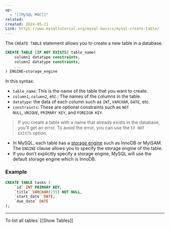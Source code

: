 ```yaml
---
up:
  - "[[MySQL MOC]]"
related: 
created: 2024-05-21
Link: https://www.mysqltutorial.org/mysql-basics/mysql-create-table/
---
```

The `CREATE TABLE` statement allows you to create a new table in a database.

```sql
CREATE TABLE [IF NOT EXISTS] table_name(
	column1 datatype constraints,
	column2 datatype constraints,
	...
) ENGINE=storage_engine
```

In this syntax:

- `table_name`: This is the name of the table that you want to create.
- `column1`, `column2`, etc.: The names of the columns in the table.
- `datatype`: the data of each column such as `INT`, `VARCHAR`, `DATE`, etc.
- `constraints`: These are optional constraints such as `NOT NULL`, `UNIQUE`, `PRIMARY KEY`, and `FOREIGN KEY`.

> If you create a table with a name that already exists in the database, you’ll get an error. To avoid the error, you can use the `IF NOT EXISTS` option.

- In MySQL, each table has a [storage engine](https://www.mysqltutorial.org/mysql-administration/mysql-storage-engines/) such as InnoDB or MyISAM. The `ENGINE` clause allows you to specify the storage engine of the table.
- If you don’t explicitly specify a storage engine, MySQL will use the default storage engine which is InnoDB.

### Example
```sql
CREATE TABLE tasks (
    `id` INT PRIMARY KEY,
    `title` VARCHAR(255) NOT NULL,
    `start_date` DATE,
    `due_date` DATE
);
```
--- 
To list all tables: [[Show Tables]]